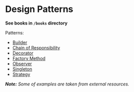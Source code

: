 # Design Patterns

<b>See books in ```/books``` directory</b>

<p>Patterns:</p>

* [Builder](https://refactoring.guru/design-patterns/builder)
* [Chain of Responsibility](https://www.geeksforgeeks.org/chain-responsibility-design-pattern/)
* [Decorator](https://refactoring.guru/design-patterns/decorator)
* [Factory Method](https://refactoring.guru/design-patterns/factory-method)
* [Observer](https://refactoring.guru/design-patterns/observer)
* [Singleton](https://refactoring.guru/design-patterns/singleton)
* [Strategy](https://refactoring.guru/design-patterns/strategy)

<i><b>Note:</b> Some of examples are taken from external resources.</i>
